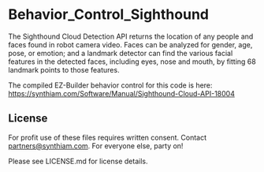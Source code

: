 # Behavior_Control_Sighthound

The Sighthound Cloud Detection API returns the location of any people and faces found in robot camera video. Faces can be analyzed for gender, age, pose, or emotion; and a landmark detector can find the various facial features in the detected faces, including eyes, nose and mouth, by fitting 68 landmark points to those features.

The compiled EZ-Builder behavior control for this code is here: https://synthiam.com/Software/Manual/Sighthound-Cloud-API-18004

## License

For profit use of these files requires written consent. Contact partners@synthiam.com. For everyone else, party on!

Please see LICENSE.md for license details.
